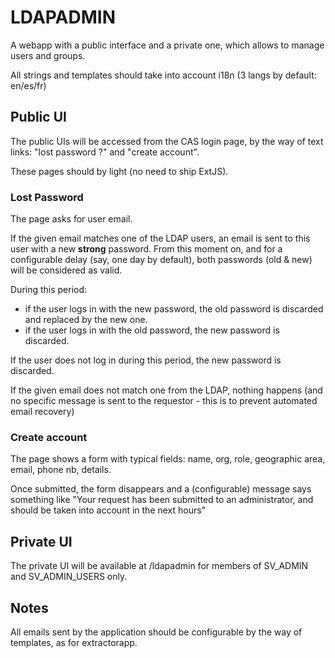 LDAPADMIN
=========

A webapp with a public interface and a private one, which allows to manage users and groups.

All strings and templates should take into account i18n (3 langs by default: en/es/fr)

Public UI
---------

The public UIs will be accessed from the CAS login page, by the way of text links: "lost password ?" and "create account".

These pages should by light (no need to ship ExtJS).

### Lost Password

The page asks for user email.

If the given email matches one of the LDAP users, an email is sent to this user with a new **strong** password.
From this moment on, and for a configurable delay (say, one day by default), both passwords (old & new) will be considered as valid.

During this period:
 * if the user logs in with the new password, the old password is discarded and replaced by the new one.
 * if the user logs in with the old password, the new password is discarded.

If the user does not log in during this period, the new password is discarded.

If the given email does not match one from the LDAP, nothing happens (and no specific message is sent to the requestor - this is to prevent automated email recovery)

### Create account

The page shows a form with typical fields: name, org, role, geographic area, email, phone nb, details.

Once submitted, the form disappears and a (configurable) message says something like "Your request has been submitted to an administrator, and should be taken into account in the next hours"

Private UI
----------

The private UI will be available at /ldapadmin for members of SV_ADMIN and SV_ADMIN_USERS only.


Notes
-----

All emails sent by the application should be configurable by the way of templates, as for extractorapp.